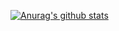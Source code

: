 
[![Anurag's github stats](https://github-readme-stats.vercel.app/api?username=wikidbrit)](https://github.com/anuraghazra/github-readme-stats)

<!--
**wikidbrit/wikidbrit** is a ✨ _special_ ✨ repository because its `README.md` (this file) appears on your GitHub profile.

Here are some ideas to get you started:

- 🔭 I’m currently working on ...
- 🌱 I’m currently learning ...
- 👯 I’m looking to collaborate on ...
- 🤔 I’m looking for help with ...
- 💬 Ask me about ...
- 📫 How to reach me: ...
- 😄 Pronouns: ...
- ⚡ Fun fact: ...
-->
